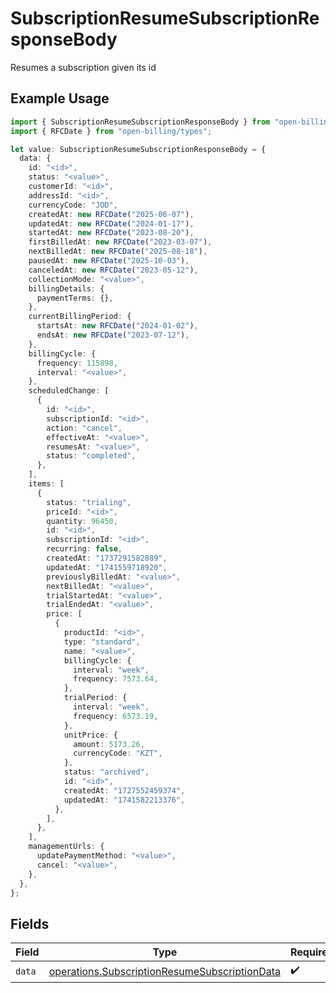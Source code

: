 # SubscriptionResumeSubscriptionResponseBody

Resumes a subscription given its id

## Example Usage

```typescript
import { SubscriptionResumeSubscriptionResponseBody } from "open-billing/models/operations";
import { RFCDate } from "open-billing/types";

let value: SubscriptionResumeSubscriptionResponseBody = {
  data: {
    id: "<id>",
    status: "<value>",
    customerId: "<id>",
    addressId: "<id>",
    currencyCode: "JOD",
    createdAt: new RFCDate("2025-06-07"),
    updatedAt: new RFCDate("2024-01-17"),
    startedAt: new RFCDate("2023-08-20"),
    firstBilledAt: new RFCDate("2023-03-07"),
    nextBilledAt: new RFCDate("2025-08-18"),
    pausedAt: new RFCDate("2025-10-03"),
    canceledAt: new RFCDate("2023-05-12"),
    collectionMode: "<value>",
    billingDetails: {
      paymentTerms: {},
    },
    currentBillingPeriod: {
      startsAt: new RFCDate("2024-01-02"),
      endsAt: new RFCDate("2023-07-12"),
    },
    billingCycle: {
      frequency: 115898,
      interval: "<value>",
    },
    scheduledChange: [
      {
        id: "<id>",
        subscriptionId: "<id>",
        action: "cancel",
        effectiveAt: "<value>",
        resumesAt: "<value>",
        status: "completed",
      },
    ],
    items: [
      {
        status: "trialing",
        priceId: "<id>",
        quantity: 96450,
        id: "<id>",
        subscriptionId: "<id>",
        recurring: false,
        createdAt: "1737291582889",
        updatedAt: "1741559718920",
        previouslyBilledAt: "<value>",
        nextBilledAt: "<value>",
        trialStartedAt: "<value>",
        trialEndedAt: "<value>",
        price: [
          {
            productId: "<id>",
            type: "standard",
            name: "<value>",
            billingCycle: {
              interval: "week",
              frequency: 7573.64,
            },
            trialPeriod: {
              interval: "week",
              frequency: 6573.19,
            },
            unitPrice: {
              amount: 5173.26,
              currencyCode: "KZT",
            },
            status: "archived",
            id: "<id>",
            createdAt: "1727552459374",
            updatedAt: "1741582213376",
          },
        ],
      },
    ],
    managementUrls: {
      updatePaymentMethod: "<value>",
      cancel: "<value>",
    },
  },
};
```

## Fields

| Field                                                                                                          | Type                                                                                                           | Required                                                                                                       | Description                                                                                                    |
| -------------------------------------------------------------------------------------------------------------- | -------------------------------------------------------------------------------------------------------------- | -------------------------------------------------------------------------------------------------------------- | -------------------------------------------------------------------------------------------------------------- |
| `data`                                                                                                         | [operations.SubscriptionResumeSubscriptionData](../../models/operations/subscriptionresumesubscriptiondata.md) | :heavy_check_mark:                                                                                             | N/A                                                                                                            |